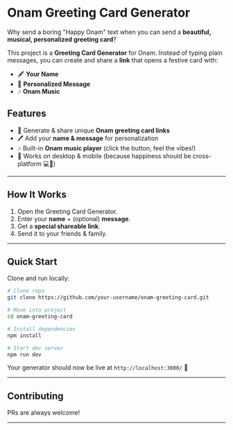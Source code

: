 # Onam Greeting Card Generator

Why send a boring "Happy Onam" text when you can send a **beautiful, musical, personalized greeting card**?

This project is a **Greeting Card Generator** for Onam. Instead of typing plain messages, you can create and share a **link** that opens a festive card with:

* 🖋️ **Your Name**
* 💌 **Personalized Message**
* 🎶 **Onam Music**

## Features

* 🌼 Generate & share unique **Onam greeting card links**
* 🖊️ Add your **name & message** for personalization
* 🎶 Built-in **Onam music player** (click the button, feel the vibes!)
* 📱 Works on desktop & mobile (because happiness should be cross-platform 💻📱)

---

## How It Works

1. Open the Greeting Card Generator.
2. Enter your **name** + (optional) **message**.
3. Get a **special shareable link**.
4. Send it to your friends & family.

---

## Quick Start

Clone and run locally:

```bash
# Clone repo
git clone https://github.com/your-username/onam-greeting-card.git

# Move into project
cd onam-greeting-card

# Install dependencies
npm install

# Start dev server
npm run dev
```

Your generator should now be live at `http://localhost:3000/` 🎉

---

## Contributing

PRs are always welcome!

---
